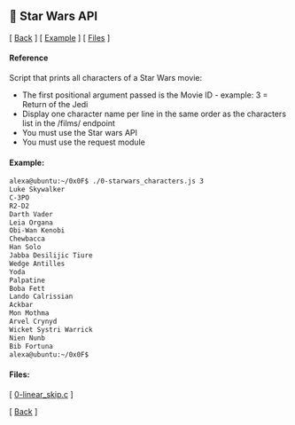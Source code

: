 ## :memo: Star Wars API
\[ [Back](../../..#readme) \]
\[ [Example](#Example) \]
\[ [Files](#Files) \]

#### Reference

Script that prints all characters of a Star Wars movie:
- The first positional argument passed is the Movie ID - example: 3 = Return of the Jedi
- Display one character name per line in the same order as the characters list in the /films/ endpoint
- You must use the Star wars API
- You must use the request module

#### Example:
```bash
alexa@ubuntu:~/0x0F$ ./0-starwars_characters.js 3
Luke Skywalker
C-3PO
R2-D2
Darth Vader
Leia Organa
Obi-Wan Kenobi
Chewbacca
Han Solo
Jabba Desilijic Tiure
Wedge Antilles
Yoda
Palpatine
Boba Fett
Lando Calrissian
Ackbar
Mon Mothma
Arvel Crynyd
Wicket Systri Warrick
Nien Nunb
Bib Fortuna
alexa@ubuntu:~/0x0F$ 
```

#### Files:
\[ [0-linear_skip.c](0-starwars_characters.js) \]


\[ [Back](../../..#readme) \]
